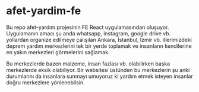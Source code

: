 # afet-yardim-fe

Bu repo afet-yardım projesinin FE React uygulamasından oluşuyor. Uygulamanın amacı şu anda whatsapp,
instagram, google drive vb. yollardan organize edilmeye çalışılan Ankara, İstanbul, İzmir vb. illerimizdeki deprem
yardım
merkezlerini tek bir yerde toplamak ve insanların kendilerine en yakın merkezleri görmelerini sağlamak.

Bu merkezlerde bazen malzeme, insan fazlası vb. olabilirken başka merkezlerde eksik olabiliyor. Bir websitesi üstünden
bu merkezlerin şu anki durumlarını da insanlara sunmayı umuyoruz ki yardım etmek isteyen insanlar doğru merkezlere
yönlenebilsin.
